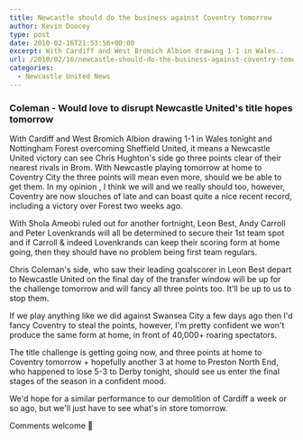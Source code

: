 ```yaml
---
title: Newcastle should do the business against Coventry tomorrow
author: Kevin Doocey
type: post
date: 2010-02-16T21:53:56+00:00
excerpt: With Cardiff and West Bromich Albion drawing 1-1 in Wales..
url: /2010/02/16/newcastle-should-do-the-business-against-coventry-tomorrow/
categories:
  - Newcastle United News
---
```


### Coleman - Would love to disrupt Newcastle United's title hopes tomorrow

With Cardiff and West Bromich Albion drawing 1-1 in Wales tonight and Nottingham Forest overcoming Sheffield United, it means a Newcastle United victory can see Chris Hughton's side go three points clear of their nearest rivals in Brom. With Newcastle playing tomorrow at home to Coventry City the three points will mean even more, should we be able to get them. In my  opinion , I think we will and we really should too, however, Coventry are now slouches of late and can boast quite a nice recent record, including a victory over Forest two weeks ago.

With Shola Ameobi ruled out for another fortnight, Leon Best, Andy Carroll and Peter Lovenkrands will all be determined to secure their 1st team spot and if Carroll & indeed Lovenkrands can keep their scoring form at home going, then they should have no problem being first team regulars.

Chris Coleman's side, who saw their leading goalscorer in Leon Best depart to Newcastle United on the final day of the transfer window will be up for the challenge tomorrow and will fancy all three points too. It'll be up to us to stop them.

If we play anything like we did against Swansea City a few days ago then I'd fancy Coventry to steal the points, however, I'm pretty confident we won't produce the same form at home, in front of 40,000+ roaring spectators.

The title challenge is getting going now, and three points at home to Coventry tomorrow + hopefully another 3 at home to Preston North End, who happened to lose 5-3 to Derby tonight, should see us enter the final stages of the season in a confident mood.

We'd hope for a similar performance to our demolition of Cardiff a week or so ago, but we'll just have to see what's in store tomorrow.

Comments welcome 🙂
